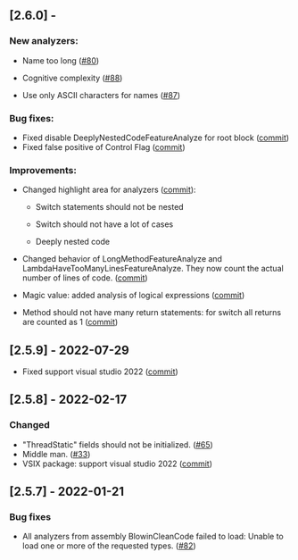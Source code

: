 ## [2.6.0] -

### New analyzers:

- Name too long ([#80](https://github.com/blowin/BlowinCleanCode/issues/80))

- Cognitive complexity ([#88](https://github.com/blowin/BlowinCleanCode/issues/88))

- Use only ASCII characters for names ([#87](https://github.com/blowin/BlowinCleanCode/issues/87))

### Bug fixes:

- Fixed disable DeeplyNestedCodeFeatureAnalyze for root block ([commit](https://github.com/blowin/BlowinCleanCode/commit/abbb40aea9d00f1f6abac00fe3ee55a34198aade))
- Fixed false positive of Control Flag ([commit](https://github.com/blowin/BlowinCleanCode/commit/a5abfb2ea1f2863c8412f577cd25bf0e0c6261bd))

### Improvements:

- Changed highlight area for analyzers ([commit](https://github.com/blowin/BlowinCleanCode/commit/61d645eb876db1ac1b96ee3945f9513d916619d7)):
  
  - Switch statements should not be nested
  
  - Switch should not have a lot of cases
  
  - Deeply nested code

- Changed behavior of LongMethodFeatureAnalyze and LambdaHaveTooManyLinesFeatureAnalyze. They now count the actual number of lines of code. ([commit](https://github.com/blowin/BlowinCleanCode/commit/4a4b6e073a7ce0b2475a4a8d4901953d1ce392d8))

- Magic value: added analysis of logical expressions ([commit](https://github.com/blowin/BlowinCleanCode/commit/c5650f152c56d870ede86a803704aebbd9ee825f))

- Method should not have many return statements: for switch all returns are counted as 1 ([commit](https://github.com/blowin/BlowinCleanCode/commit/f567450bf3f78bd0e59e069d64696cab8fe33c74))

## [2.5.9] - 2022-07-29

- Fixed support visual studio 2022 ([commit](https://github.com/blowin/BlowinCleanCode/commit/52cfadc8f6e34d693040c4c0fcedd1c620ce648d))

## [2.5.8] - 2022-02-17

### Changed

- "ThreadStatic" fields should not be initialized. ([#65](https://github.com/blowin/BlowinCleanCode/issues/65))
- Middle man. ([#33](https://github.com/blowin/BlowinCleanCode/issues/33))
- VSIX package: support visual studio 2022 ([commit](https://github.com/blowin/BlowinCleanCode/commit/271127652f3ed28934a486e9c4450b9062451ced))

## [2.5.7] - 2022-01-21

### Bug fixes

- All analyzers from assembly BlowinCleanCode failed to load: Unable to load one or more of the requested types. ([#82](https://github.com/blowin/BlowinCleanCode/issues/82))
